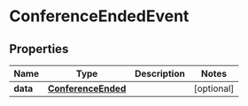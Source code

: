 

# ConferenceEndedEvent


## Properties

| Name | Type | Description | Notes |
|------------ | ------------- | ------------- | -------------|
|**data** | [**ConferenceEnded**](ConferenceEnded.md) |  |  [optional] |



